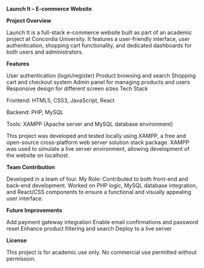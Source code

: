 **Launch It – E-commerce Website**

**Project Overview**

Launch It is a full-stack e-commerce website built as part of an academic project at Concordia University. It features a user-friendly interface, user authentication, shopping cart functionality, and dedicated dashboards for both users and administrators.

**Features**

User authentication (login/register)
Product browsing and search
Shopping cart and checkout system
Admin panel for managing products and users
Responsive design for different screen sizes
Tech Stack

Frontend:
HTML5, CSS3, JavaScript, React

Backend:
PHP, MySQL

Tools:
XAMPP (Apache server and MySQL database environment)

This project was developed and tested locally using XAMPP, a free and open-source cross-platform web server solution stack package. XAMPP was used to simulate a live server environment, allowing development of the website on localhost.

**Team Contribution**

Developed in a team of four.
My Role: Contributed to both front-end and back-end development. Worked on PHP logic, MySQL database integration, and React/CSS components to ensure a functional and visually appealing user interface.

**Future Improvements**

Add payment gateway integration
Enable email confirmations and password reset
Enhance product filtering and search
Deploy to a live server

**License**

This project is for academic use only. No commercial use permitted without permission.
